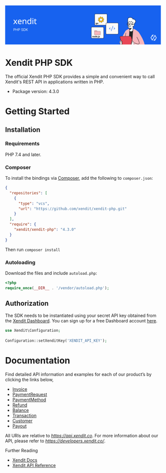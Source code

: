 ![Xendit PHP SDK](images/header.jpg "Xendit PHP SDK")

# Xendit PHP SDK

The official Xendit PHP SDK provides a simple and convenient way to call Xendit's REST API
in applications written in PHP.

* Package version: 4.3.0

# Getting Started

## Installation

### Requirements

PHP 7.4 and later.

### Composer

To install the bindings via [Composer](https://getcomposer.org/), add the following to `composer.json`:

```json
{
  "repositories": [
    {
      "type": "vcs",
      "url": "https://github.com/xendit/xendit-php.git"
    }
  ],
  "require": {
    "xendit/xendit-php": "4.3.0"
  }
}
```

Then run `composer install`

### Autoloading

Download the files and include `autoload.php`:

```php
<?php
require_once(__DIR__ . '/vendor/autoload.php');
```

## Authorization

The SDK needs to be instantiated using your secret API key obtained from the [Xendit Dashboard](https://dashboard.xendit.co/settings/developers#api-keys).
You can sign up for a free Dashboard account [here](https://dashboard.xendit.co/register).

```php
use Xendit\Configuration;

Configuration::setXenditKey('XENDIT_API_KEY');
```

# Documentation

Find detailed API information and examples for each of our product’s by clicking the links below,

* [Invoice](docs/InvoiceApi.md)
* [PaymentRequest](docs/PaymentRequestApi.md)
* [PaymentMethod](docs/PaymentMethodApi.md)
* [Refund](docs/RefundApi.md)
* [Balance](docs/BalanceApi.md)
* [Transaction](docs/TransactionApi.md)
* [Customer](docs/CustomerApi.md)
* [Payout](docs/PayoutApi.md)

All URIs are relative to *https://api.xendit.co*.  For more information about our API, please refer to *https://developers.xendit.co/*.

Further Reading

* [Xendit Docs](https://docs.xendit.co/)
* [Xendit API Reference](https://developers.xendit.co/)